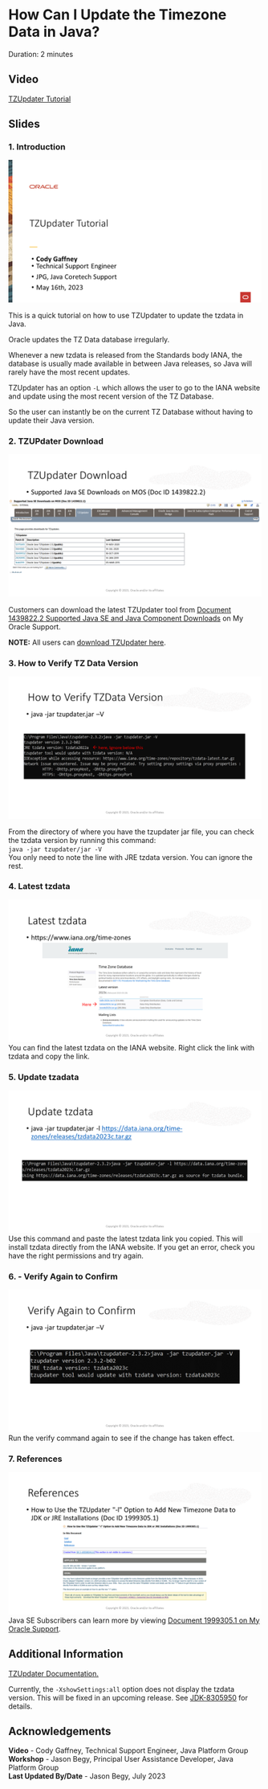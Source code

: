 # How Can I Update the Timezone Data in Java?
Duration: 2 minutes

## Video
[TZUpdater Tutorial](videohub:1_oshhvfcf)

## Slides

### 1. Introduction
![Slide 1 - Introduction](./images/slide1.png)

This is a quick tutorial on how to use TZUpdater to update the tzdata in Java.

Oracle updates the TZ Data database irregularly.

Whenever a new tzdata is released from the Standards body IANA, the database is usually made available in between Java releases, so Java will rarely have the most recent updates.

TZUpdater has an option `-L` which allows the user to go to the IANA website and update using the most recent version of the TZ Database.

So the user can instantly be on the current TZ Database without having to update their Java version.

### 2. TZUPdater Download
![Slide 2 - TZUpdater Download](./images/slide2.png)

Customers can download the latest TZUpdater tool from [Document 1439822.2 Supported Java SE and Java Component Downloads](https://support.oracle.com/epmos/faces/DocumentDisplay?_afrLoop=294109915825213&id=1439822.2) on My Oracle Support.

**NOTE:** All users can [download TZUpdater here](https://www.oracle.com/java/technologies/downloads/tools/#TZUpdater).

### 3. How to Verify TZ Data Version
![Slide 3 - How to Verify TZ Data Version](./images/slide3.png)

From the directory of where you have the tzupdater jar file, you can check the tzdata version by running this command:  
`java -jar tzupdater/jar -V`  
You only need to note the line with JRE tzdata version.
You can ignore the rest.

### 4. Latest tzdata
![Slide 4 - Latest tzdata](./images/slide4.png)
You can find the latest tzdata on the IANA website.
Right click the link with tzdata and copy the link.

### 5. Update tzadata
![Slide 5 - Update tzadata](./images/slide5.png)
Use this command and paste the latest tzdata link you copied.
This will install tzdata directly from the IANA website.
If you get an error, check you have the right permissions and try again.

### 6. - Verify Again to Confirm
![Slide 6 - Verify Again to Confirm](./images/slide6.png)
Run the verify command again to see if the change has taken effect.

### 7. References
![Slide 7 - References](./images/slide7.png)
Java SE Subscribers can learn more by viewing [Document 1999305.1 on My Oracle Support](https://mosemp.us.oracle.com/epmos/faces/DocumentDisplay?_afrLoop=294479586613931&id=1999305.1).  

## Additional Information
[TZUpdater Documentation.](https://www.oracle.com/java/technologies/javase/tzupdater-readme.html)

Currently, the `-XshowSettings:all` option does not display the tzdata version. This will be fixed in an upcoming release. See [JDK-8305950](https://bugs.openjdk.org/browse/JDK-8305950) for details.




## Acknowledgements
**Video** - Cody Gaffney, Technical Support Engineer, Java Platform Group  
**Workshop** -  Jason Begy, Principal User Assistance Developer, Java Platform Group  
**Last Updated By/Date** - Jason Begy,  July 2023



